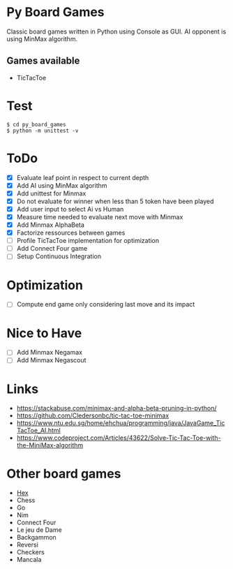 # Py Board Games

Classic board games written in Python using Console as GUI.
AI opponent is using MinMax algorithm.

## Games available

- TicTacToe


# Test

    $ cd py_board_games
    $ python -m unittest -v
    
# ToDo

- [x] Evaluate leaf point in respect to current depth
- [x] Add AI using MinMax algorithm
- [x] Add unittest for Minmax
- [x] Do not evaluate for winner when less than 5 token have been played
- [x] Add user input to select Ai vs Human
- [x] Measure time needed to evaluate next move with Minmax
- [x] Add Minmax AlphaBeta
- [x] Factorize ressources between games
- [ ] Profile TicTacToe implementation for optimization
- [ ] Add Connect Four game
- [ ] Setup Continuous Integration

# Optimization

- [ ] Compute end game only considering last move and its impact 

# Nice to Have
- [ ] Add Minmax Negamax
- [ ] Add Minmax Negascout

# Links

* https://stackabuse.com/minimax-and-alpha-beta-pruning-in-python/
* https://github.com/Cledersonbc/tic-tac-toe-minimax
* https://www.ntu.edu.sg/home/ehchua/programming/java/JavaGame_TicTacToe_AI.html
* https://www.codeproject.com/Articles/43622/Solve-Tic-Tac-Toe-with-the-MiniMax-algorithm

# Other board games

* [Hex](https://fr.wikipedia.org/wiki/Hex)
* Chess
* Go
* Nim
* Connect Four
* Le jeu de Dame
* Backgammon
* Reversi
* Checkers
* Mancala